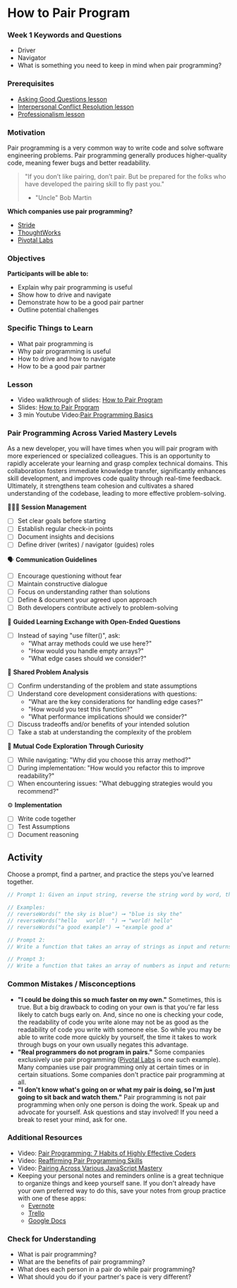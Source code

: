 # How to Pair Program

### Week 1 Keywords and Questions

- Driver
- Navigator
- What is something you need to keep in mind when pair programming?

### Prerequisites

- [Asking Good Questions lesson](/asking-good-questions/asking-good-questions.md)
- [Interpersonal Conflict Resolution lesson](/career/conflict-resolution.md)
- [Professionalism lesson](/onboarding/professionalism.md)

### Motivation

Pair programming is a very common way to write code and solve software engineering problems. Pair programming generally produces higher-quality code, meaning fewer bugs and better readability.

> "If you don’t like pairing, don’t pair. But be prepared for the folks who have developed the pairing skill to fly past you."
>
> - "Uncle" Bob Martin

**Which companies use pair programming?**

- [Stride](https://www.stridenyc.com/)
- [ThoughtWorks](https://www.thoughtworks.com/)
- [Pivotal Labs](https://pivotal.io/labs)

### Objectives

**Participants will be able to:**

- Explain why pair programming is useful
- Show how to drive and navigate
- Demonstrate how to be a good pair partner
- Outline potential challenges

### Specific Things to Learn
- What pair programming is
- Why pair programming is useful
- How to drive and how to navigate
- How to be a good pair partner

### Lesson

- Video walkthrough of slides: [How to Pair Program](https://drive.google.com/open?id=1ap4xvEYV979xQU2L0yDxLurIBkCtB0e8)
- Slides: [How to Pair Program](https://docs.google.com/presentation/d/1fLW0g9SIYu8_tUnTVuph5WH5FX6_eAKf0vcpIWusuro/edit#slide=id.p)
- 3 min Youtube Video:[Pair Programming Basics](https://www.youtube.com/watch?v=ET3Q6zNK3Io)

### Pair Programming Across Varied Mastery Levels
As a new developer, you will have times when you will pair program with more experienced or specialized colleagues. This is an opportunity to rapidly accelerate your learning and grasp complex technical domains. This collaboration fosters immediate knowledge transfer, significantly enhances skill development, and improves code quality through real-time feedback. Ultimately, it strengthens team cohesion and cultivates a shared understanding of the codebase, leading to more effective problem-solving.

👩🏽‍💻 **Session Management**
- [ ] Set clear goals before starting
- [ ] Establish regular check-in points
- [ ] Document insights and decisions
- [ ] Define driver (writes) / navigator (guides) roles

🗣️ **Communication Guidelines**
- [ ] Encourage questioning without fear
- [ ] Maintain constructive dialogue
- [ ] Focus on understanding rather than solutions
- [ ] Define & document your agreed upon approach
- [ ] Both developers contribute actively to problem-solving

🍏 **Guided Learning Exchange with Open-Ended Questions**
- [ ] Instead of saying "use filter()", ask:
  - "What array methods could we use here?"
  - "How would you handle empty arrays?"
  - "What edge cases should we consider?"

🧠 **Shared Problem Analysis**
- [ ] Confirm understanding of the problem and state assumptions
- [ ] Understand core development considerations with questions:
  - "What are the key considerations for handling edge cases?"
  - "How would you test this function?"
  - "What performance implications should we consider?"
- [ ] Discuss tradeoffs and/or benefits of your intended solution
- [ ] Take a stab at understanding the complexity of the problem

🤔 **Mutual Code Exploration Through Curiosity**
- [ ] While navigating: "Why did you choose this array method?"
- [ ] During implementation: "How would you refactor this to improve readability?"
- [ ] When encountering issues: "What debugging strategies would you recommend?"

⚙️ **Implementation**
- [ ] Write code together
- [ ] Test Assumptions
- [ ] Document reasoning

## Activity
Choose a prompt, find a partner, and practice the steps you've learned together.

```javascript
// Prompt 1: Given an input string, reverse the string word by word, the first word will be the last, and so on.

// Examples:
// reverseWords(" the sky is blue") ➞ "blue is sky the"
// reverseWords("hello   world!  ") ➞ "world! hello"
// reverseWords("a good example") ➞ "example good a"

// Prompt 2: 
// Write a function that takes an array of strings as input and returns a new array where the first element is moved to the end of the array. You must use both shift and push methods to achieve this.

// Prompt 3: 
// Write a function that takes an array of numbers as input and returns a new array where the last element is moved to the beginning of the array. You must use both pop and unshift methods to achieve this.

```

### Common Mistakes / Misconceptions

- **"I could be doing this so much faster on my own."** Sometimes, this is true. But a big drawback to coding on your own is that you're far less likely to catch bugs early on. And, since no one is checking your code, the readability of code you write alone may not be as good as the readability of code you write with someone else. So while you may be able to write code more quickly by yourself, the time it takes to work through bugs on your own usually negates this advantage.
- **"Real programmers do not program in pairs."** Some companies exclusively use pair programming ([Pivotal Labs](https://pivotal.io/labs) is one such example). Many companies use pair programming only at certain times or in certain situations. Some companies don't practice pair programming at all.
- **"I don't know what's going on or what my pair is doing, so I'm just going to sit back and watch them."** Pair programming is not pair programming when only one person is doing the work. Speak up and advocate for yourself. Ask questions and stay involved! If you need a break to reset your mind, ask for one.

### Additional Resources

- Video: [Pair Programming: 7 Habits of Highly Effective Coders](https://www.youtube.com/watch?v=5ySLQ5_cQ34)
- Video: [Reaffirming Pair Programming Skills](https://www.dropbox.com/scl/fi/eitjvfd7o4rozcvyswgn1/Wk5-Tuesday-CodeChallenge-ReinforcingPairProgramming.mp4?rlkey=f54vfgguas9pumhz4m15tuj7e&st=b5xeku4b&dl=0)
- Video: [Pairing Across Various JavaScript Mastery](https://www.dropbox.com/scl/fi/s2ohzrd9d22dgboi06cg3/Wk4-Thursday-Pairing-Across-Varied-JavaScript-Mastery.mov?rlkey=5y53ovohkirza5z5cbxlmuqta&st=t2iulh9v&dl=0)
- Keeping your personal notes and reminders online is a great technique to organize things and keep yourself sane. If you don't already have your own preferred way to do this, save your notes from group practice with one of these apps:
  - [Evernote](http://evernote.com)
  - [Trello](https://trello.com/)
  - [Google Docs](https://docs.google.com/)

### Check for Understanding

- What is pair programming?
- What are the benefits of pair programming?
- What does each person in a pair do while pair programming?
- What should you do if your partner's pace is very different?
